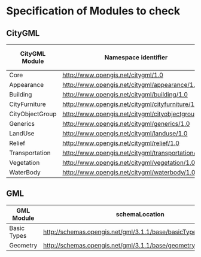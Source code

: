 # Specification of Modules to check

## CityGML

CityGML Module			|	Namespace identifier								|	schemaLocation																|	Recommended namespace prefix	| Checked
		--- 			| 						--- 							| 								--- 											| 				----			 	| ---
Core 					|	http://www.opengis.net/citygml/1.0 					|	http://schemas.opengis.net/citygml/1.0/cityGMLBase.xsd 						|	core 							| ☑
Appearance 				|	http://www.opengis.net/citygml/appearance/1.0		|	http://schemas.opengis.net/citygml/appearance/1.0/appearance.xsd			|	app 							| ☑
Building				|	http://www.opengis.net/citygml/building/1.0			|	http://schemas.opengis.net/citygml/building/1.0/building.xsd				|	bldg 							| ☑
CityFurniture			|	http://www.opengis.net/citygml/cityfurniture/1.0 	|	http://schemas.opengis.net/citygml/cityfurniture/1.0/cityFurniture.xsd		|	frn 							| ☐
CityObjectGroup			|	http://www.opengis.net/citygml/cityobjectgroup/1.0	|	http://schemas.opengis.net/citygml/cityobjectgroup/1.0/cityObjectGroup.xsd	|	grp 							| ☐
Generics				|	http://www.opengis.net/citygml/generics/1.0			|	http://schemas.opengis.net/citygml/generics/1.0/generics.xsd				|	gen 							| ☐
LandUse					|	http://www.opengis.net/citygml/landuse/1.0			|	http://schemas.opengis.net/citygml/landuse/1.0/landUse.xsd					|	luse 							| ☐
Relief					|	http://www.opengis.net/citygml/relief/1.0			|	http://schemas.opengis.net/citygml/relief/1.0/relief.xsd					|	dem 							| ☐
Transportation			|	http://www.opengis.net/citygml/transportation/1.0	|	http://schemas.opengis.net/citygml/transportation/1.0/transportation.xsd	|	tran 							| ☐
Vegetation				|	http://www.opengis.net/citygml/vegetation/1.0		|	http://schemas.opengis.net/citygml/vegetation/1.0/vegetation.xsd			|	veg 							| ☑
WaterBody				|	http://www.opengis.net/citygml/waterbody/1.0		|	http://schemas.opengis.net/citygml/waterbody/1.0/waterBody.xsd				|	wtr 							| ☐

## GML

GML  Module				|	schemaLocation																| Checked
		--- 			| 								--- 											| ---
Basic Types 			|	http://schemas.opengis.net/gml/3.1.1/base/basicTypes.xsd					| ☐
Geometry 				|	http://schemas.opengis.net/gml/3.1.1/base/geometryBasic0d1d.xsd				| ☐